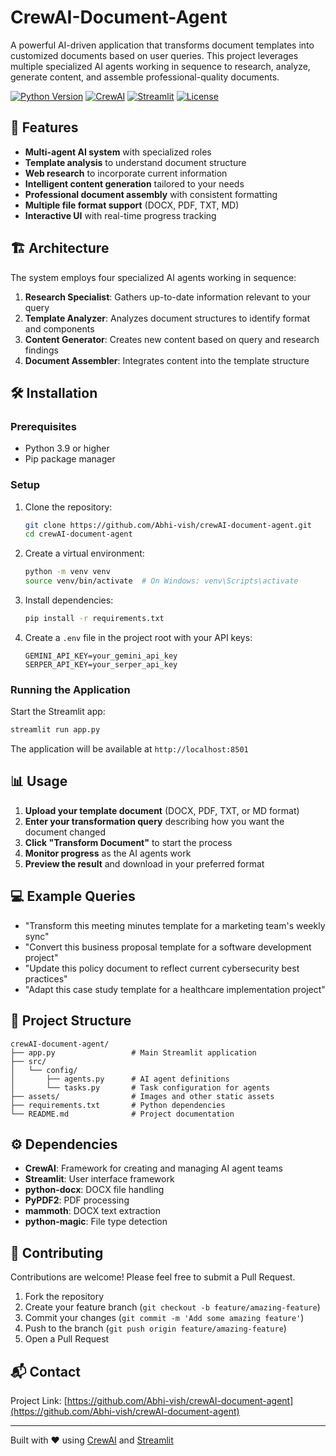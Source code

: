 # CrewAI-Document-Agent

A powerful AI-driven application that transforms document templates into customized documents based on user queries. This project leverages multiple specialized AI agents working in sequence to research, analyze, generate content, and assemble professional-quality documents.

[![Python Version](https://img.shields.io/badge/python-3.9%2B-blue)](https://www.python.org/downloads/)
[![CrewAI](https://img.shields.io/badge/CrewAI-Framework-orange)](https://github.com/joaomdmoura/crewAI)
[![Streamlit](https://img.shields.io/badge/Streamlit-UI-red)](https://streamlit.io/)
[![License](https://img.shields.io/badge/license-MIT-green)](LICENSE)

## 🚀 Features

- **Multi-agent AI system** with specialized roles
- **Template analysis** to understand document structure
- **Web research** to incorporate current information
- **Intelligent content generation** tailored to your needs
- **Professional document assembly** with consistent formatting
- **Multiple file format support** (DOCX, PDF, TXT, MD)
- **Interactive UI** with real-time progress tracking

## 🏗️ Architecture

The system employs four specialized AI agents working in sequence:

1. **Research Specialist**: Gathers up-to-date information relevant to your query
2. **Template Analyzer**: Analyzes document structures to identify format and components
3. **Content Generator**: Creates new content based on query and research findings
4. **Document Assembler**: Integrates content into the template structure

## 🛠️ Installation

### Prerequisites

- Python 3.9 or higher
- Pip package manager

### Setup

1. Clone the repository:
   ```bash
   git clone https://github.com/Abhi-vish/crewAI-document-agent.git
   cd crewAI-document-agent
   ```

2. Create a virtual environment:
   ```bash
   python -m venv venv
   source venv/bin/activate  # On Windows: venv\Scripts\activate
   ```

3. Install dependencies:
   ```bash
   pip install -r requirements.txt
   ```

4. Create a `.env` file in the project root with your API keys:
   ```
   GEMINI_API_KEY=your_gemini_api_key
   SERPER_API_KEY=your_serper_api_key
   ```

### Running the Application

Start the Streamlit app:
```bash
streamlit run app.py
```

The application will be available at `http://localhost:8501`

## 📊 Usage

1. **Upload your template document** (DOCX, PDF, TXT, or MD format)
2. **Enter your transformation query** describing how you want the document changed
3. **Click "Transform Document"** to start the process
4. **Monitor progress** as the AI agents work
5. **Preview the result** and download in your preferred format

## 💻 Example Queries

- "Transform this meeting minutes template for a marketing team's weekly sync"
- "Convert this business proposal template for a software development project"
- "Update this policy document to reflect current cybersecurity best practices"
- "Adapt this case study template for a healthcare implementation project"

## 📁 Project Structure

```
crewAI-document-agent/
├── app.py                 # Main Streamlit application
├── src/
│   └── config/
│       ├── agents.py      # AI agent definitions
│       └── tasks.py       # Task configuration for agents
├── assets/                # Images and other static assets
├── requirements.txt       # Python dependencies
└── README.md              # Project documentation
```

## ⚙️ Dependencies

- **CrewAI**: Framework for creating and managing AI agent teams
- **Streamlit**: User interface framework
- **python-docx**: DOCX file handling
- **PyPDF2**: PDF processing
- **mammoth**: DOCX text extraction
- **python-magic**: File type detection

## 🤝 Contributing

Contributions are welcome! Please feel free to submit a Pull Request.

1. Fork the repository
2. Create your feature branch (`git checkout -b feature/amazing-feature`)
3. Commit your changes (`git commit -m 'Add some amazing feature'`)
4. Push to the branch (`git push origin feature/amazing-feature`)
5. Open a Pull Request


## 📬 Contact

Project Link: [https://github.com/Abhi-vish/crewAI-document-agent](https://github.com/Abhi-vish/crewAI-document-agent)

---

Built with ❤️ using [CrewAI](https://github.com/joaomdmoura/crewAI) and [Streamlit](https://streamlit.io/)